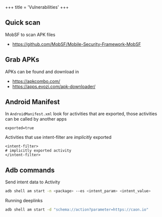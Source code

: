 +++
title = 'Vulnerabilities'
+++

## Quick scan

MobSF to scan APK files

- https://github.com/MobSF/Mobile-Security-Framework-MobSF

## Grab APKs

APKs can be found and download in 

- https://apkcombo.com/
- https://apps.evozi.com/apk-downloader/

## Android Manifest

In `AndroidManifest.xml` look for activities that are exported, those activities can be called by another apps

```
exported=true
```

Activities that use intent-filter are *implicitly* exported

```
<intent-filter>
# implicitly exported activity
</intent-filter>
```

## Adb commands


Send intent data to Activity
```bash
adb shell am start -n <package> --es <intent_param> <intent_value>
```

Running deeplinks
```bash
adb shell am start -d "schema://action?parameter=https://caon.io"
```